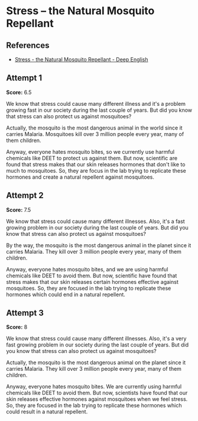 # Stress – the Natural Mosquito Repellant

## References

- [Stress - the Natural Mosquito Repellant - Deep English](https://deepenglish.com/lessons/stress-and-mosquitoes/)

## Attempt 1

**Score:** 6.5

We know that stress could cause many different illness and it's a problem
growing fast in our society during the last couple of years. But did you know
that stress can also protect us against mosquitoes?

Actually, the mosquito is the most dangerous animal in the world since it
carries Malaria. Mosquitoes kill over 3 million people every year, many of them
children.

Anyway, everyone hates mosquito bites, so we currently use harmful chemicals
like DEET to protect us against them. But now, scientific are found that stress
makes that our skin releases hormones that don't like to much to mosquitoes. So,
they are focus in the lab trying to replicate these hormones and create a
natural repellent against mosquitoes.

## Attempt 2

**Score:** 7.5

We know that stress could cause many different illnesses. Also, it's a fast
growing problem in our society during the last couple of years. But did you know
that stress can also protect us against mosquitoes?

By the way, the mosquito is the most dangerous animal in the planet since it
carries Malaria. They kill over 3 million people every year, many of them
children.

Anyway, everyone hates mosquito bites, and we are using harmful chemicals like
DEET to avoid them. But now, scientific have found that stress makes that our
skin releases certain hormones effective against mosquitoes. So, they are
focused in the lab trying to replicate these hormones which could end in a
natural repellent.

## Attempt 3

**Score:** 8

We know that stress could cause many different illnesses. Also, it's a very fast
growing problem in our society during the last couple of years. But did you know
that stress can also protect us against mosquitoes?

Actually, the mosquito is the most dangerous animal on the planet since it
carries Malaria. They kill over 3 million people every year, many of them
children.

Anyway, everyone hates mosquito bites. We are currently using harmful chemicals
like DEET to avoid them. But now, scientists have found that our skin releases
effective hormones against mosquitoes when we feel stress. So, they are focused
in the lab trying to replicate these hormones which could result in a natural
repellent.
